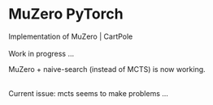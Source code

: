 # MuZero PyTorch
 Implementation of MuZero | CartPole <br><br>
 Work in progress ...<br> 
 
 MuZero + naive-search (instead of MCTS) is now working.<br><br>
 
 Current issue: mcts seems to make problems ... <br>

 

